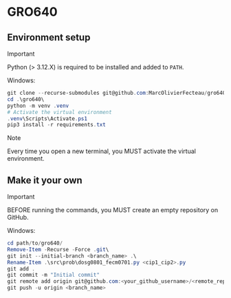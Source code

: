 # GRO640

## Environment setup

> [!IMPORTANT]
> Python (> 3.12.X) is required to be installed and added to `PATH`.

Windows:

```ps1
git clone --recurse-submodules git@github.com:MarcOlivierFecteau/gro640.git .\gro640\
cd .\gro640\
python -m venv .venv
# Activate the virtual environment
.venv\Scripts\Activate.ps1
pip3 install -r requirements.txt
```

> [!NOTE]
> Every time you open a new terminal, you MUST activate the virtual environment.

## Make it your own

> [!IMPORTANT]
> BEFORE running the commands, you MUST create an empty repository on GitHub.

Windows:

```ps1
cd path/to/gro640/
Remove-Item -Recurse -Force .git\
git init --initial-branch <branch_name> .\
Rename-Item .\src\prob\dosg0801_fecm0701.py <cip1_cip2>.py
git add .
git commit -m "Initial commit"
git remote add origin git@github.com:<your_github_username>/<remote_repo_name>.git
git push -u origin <branch_name>
```
